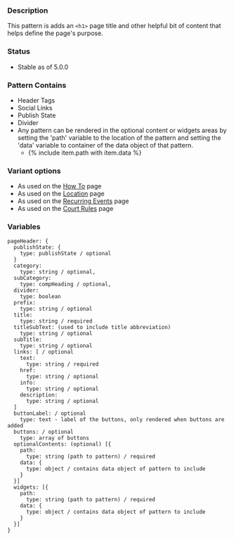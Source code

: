 ### Description
This pattern is adds an `<h1>` page title and other helpful bit of content that helps define the page's purpose.

### Status
* Stable as of 5.0.0

### Pattern Contains
* Header Tags
* Social Links
* Publish State
* Divider
* Any pattern can be rendered in the optional content or widgets areas by setting the 'path' variable to the location of the pattern and setting the 'data' variable to container of the data object of that pattern.  
  * {% include item.path with item.data %}

### Variant options
* As used on the [How To](./?p=organisms-page-header-for-howto) page 
* As used on the [Location](./?p=organisms-page-header-for-location) page 
* As used on the [Recurring Events](./?p=organisms-page-header-for-event) page 
* As used on the [Court Rules](./?p=organisms-page-header-for-court-rules) page


### Variables
~~~
pageHeader: {
  publishState: {
    type: publishState / optional
  }
  category: 
    type: string / optional,
  subCategory:
    type: compHeading / optional,
  divider: 
    type: boolean
  prefix:
    type: string / optional
  title:
    type: string / required
  titleSubText: (used to include title abbreviation)
    type: string / optional
  subTitle:
    type: string / optional
  links: [ / optional
    text: 
      type: string / required
    href: 
      type: string / optional
    info: 
      type: string / optional
    description: 
      type: string / optional
  ]
  buttonLabel: / optional
    type: text - label of the buttons, only rendered when buttons are added
  buttons: / optional
    type: array of buttons
  optionalContents: (optional) [{
    path:
      type: string (path to pattern) / required
    data: {
      type: object / contains data object of pattern to include
    }
  }]
  widgets: [{
    path:
      type: string (path to pattern) / required
    data: {
      type: object / contains data object of pattern to include
    }
  }]
}
~~~
